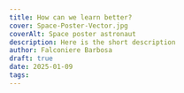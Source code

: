 ```yaml
---
title: How can we learn better?
cover: Space-Poster-Vector.jpg
coverAlt: Space poster astronaut
description: Here is the short description
author: Falconiere Barbosa
draft: true
date: 2025-01-09
tags:
---
```

